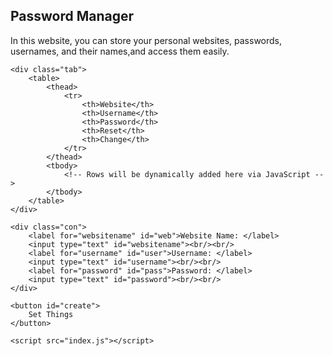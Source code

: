 <!DOCTYPE html>
<html lang="en">
<head>
    <!-- Font Awesome script commented out; uncomment if needed -->
    <!-- <script src="https://kit.fontawesome.com/689bbb916f.js" crossorigin="anonymous"></script> -->
    <link rel="stylesheet" href="styles.css">
    <meta charset="UTF-8">
    <meta name="viewport" content="width=device-width, initial-scale=1.0">
    <title>Password Manager</title>
</head>
<body>
    <div id="info">
        <h2>Password Manager</h2>
        <p>
            In this website, you can store your personal websites, passwords, usernames, and their names,and access them easily.
        </p>
    </div>
    
    <div class="tab">
        <table>
            <thead>
                <tr>
                    <th>Website</th>
                    <th>Username</th>
                    <th>Password</th>
                    <th>Reset</th>
                    <th>Change</th>
                </tr>
            </thead>
            <tbody>
                <!-- Rows will be dynamically added here via JavaScript -->
            </tbody>
        </table>
    </div>

    <div class="con">
        <label for="websitename" id="web">Website Name: </label>
        <input type="text" id="websitename"><br/><br/>
        <label for="username" id="user">Username: </label>
        <input type="text" id="username"><br/><br/>
        <label for="password" id="pass">Password: </label>
        <input type="text" id="password"><br/><br/>
    </div>
    
    <button id="create">
        Set Things
    </button>

    <script src="index.js"></script>
</body>
</html>